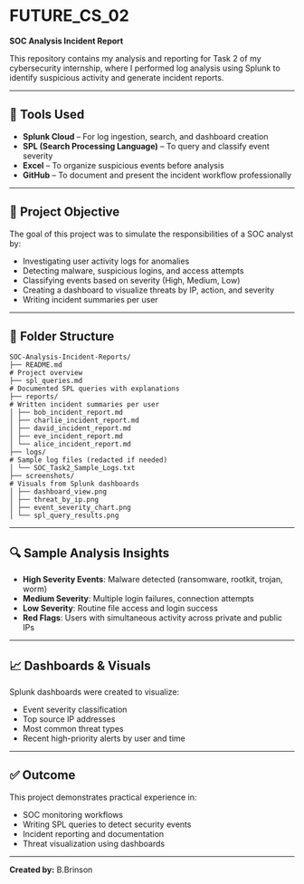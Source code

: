# FUTURE_CS_02 
<b>SOC Analysis Incident Report</b>

This repository contains my analysis and reporting for Task 2 of my cybersecurity internship, where I performed log analysis using Splunk to identify suspicious activity and generate incident reports.

---

## 🔧 Tools Used

- **Splunk Cloud** – For log ingestion, search, and dashboard creation  
- **SPL (Search Processing Language)** – To query and classify event severity  
- **Excel** – To organize suspicious events before analysis  
- **GitHub** – To document and present the incident workflow professionally 

---

## 📌 Project Objective

The goal of this project was to simulate the responsibilities of a SOC analyst by:

- Investigating user activity logs for anomalies  
- Detecting malware, suspicious logins, and access attempts  
- Classifying events based on severity (High, Medium, Low)  
- Creating a dashboard to visualize threats by IP, action, and severity  
- Writing incident summaries per user

---

## 📁 Folder Structure
```
SOC-Analysis-Incident-Reports/
├── README.md 
# Project overview
├── spl_queries.md 
# Documented SPL queries with explanations
├── reports/ 
# Written incident summaries per user
│ ├── bob_incident_report.md
│ ├── charlie_incident_report.md
│ ├── david_incident_report.md
│ ├── eve_incident_report.md
│ └── alice_incident_report.md
├── logs/ 
# Sample log files (redacted if needed)
│ └── SOC_Task2_Sample_Logs.txt
├── screenshots/ 
# Visuals from Splunk dashboards
│ ├── dashboard_view.png
│ ├── threat_by_ip.png
│ ├── event_severity_chart.png
│ └── spl_query_results.png
```
---

## 🔍 Sample Analysis Insights

- **High Severity Events**: Malware detected (ransomware, rootkit, trojan, worm)
- **Medium Severity**: Multiple login failures, connection attempts
- **Low Severity**: Routine file access and login success  
- **Red Flags**: Users with simultaneous activity across private and public IPs

---

## 📈 Dashboards & Visuals

Splunk dashboards were created to visualize:
- Event severity classification
- Top source IP addresses
- Most common threat types
- Recent high-priority alerts by user and time

---

## ✅ Outcome

This project demonstrates practical experience in:
- SOC monitoring workflows  
- Writing SPL queries to detect security events  
- Incident reporting and documentation  
- Threat visualization using dashboards  

---

**Created by:** B.Brinson
